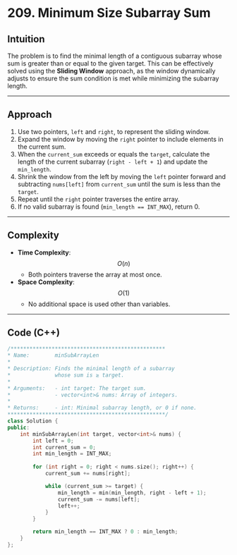 # 209. Minimum Size Subarray Sum

## Intuition

The problem is to find the minimal length of a contiguous subarray whose sum is greater than or equal to the given target. This can be effectively solved using the **Sliding Window** approach, as the window dynamically adjusts to ensure the sum condition is met while minimizing the subarray length.

---

## Approach

1. Use two pointers, `left` and `right`, to represent the sliding window.
2. Expand the window by moving the `right` pointer to include elements in the current sum.
3. When the `current_sum` exceeds or equals the `target`, calculate the length of the current subarray (`right - left + 1`) and update the `min_length`.
4. Shrink the window from the left by moving the `left` pointer forward and subtracting `nums[left]` from `current_sum` until the sum is less than the `target`.
5. Repeat until the `right` pointer traverses the entire array.
6. If no valid subarray is found (`min_length == INT_MAX`), return 0.

---

## Complexity

- **Time Complexity**: $$O(n)$$  
  - Both pointers traverse the array at most once.
- **Space Complexity**: $$O(1)$$ 
  - No additional space is used other than variables.

---

## Code (C++)

```cpp []
/*************************************************
* Name:        minSubArrayLen
* 
* Description: Finds the minimal length of a subarray 
*              whose sum is ≥ target.
* 
* Arguments:   - int target: The target sum.
*              - vector<int>& nums: Array of integers.
* 
* Returns:     - int: Minimal subarray length, or 0 if none.
**************************************************/
class Solution {
public:
    int minSubArrayLen(int target, vector<int>& nums) {
        int left = 0;
        int current_sum = 0;
        int min_length = INT_MAX;
        
        for (int right = 0; right < nums.size(); right++) {
            current_sum += nums[right];

            while (current_sum >= target) {
                min_length = min(min_length, right - left + 1);
                current_sum -= nums[left];
                left++;
            }
        }

        return min_length == INT_MAX ? 0 : min_length;
    }
};
